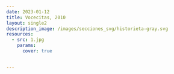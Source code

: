 ```yaml
---
date: 2023-01-12
title: Vocecitas, 2010
layout: single2
description_image: /images/secciones_svg/historieta-gray.svg
resources:
  - src: 1.jpg
    params:
      cover: true

      
---
```

